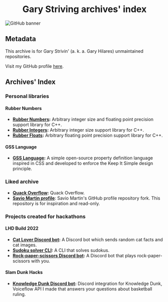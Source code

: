 <h1 align="center">Gary Striving archives' index</h1>

![GitHub banner](https://user-images.githubusercontent.com/46727048/152216465-b97e0398-b157-4ba2-a2f4-64cb707806bf.jpg)
## Metadata
This archive is for Gary Strivin' (a. k. a. Gary Hilares) unmaintained repositories.

Visit my GitHub profile [here](https://github.com/GaryStriving).
## Archives' Index
### Personal libraries
#### Rubber Numbers
- **[Rubber Numbers](https://github.com/GaryStrivingArchive/Rubber-Numbers):** Arbitrary integer size and floating point precision support library for C++.
- **[Rubber Integers](https://github.com/GaryStrivingArchive/Rubber-Integers):** Arbitrary integer size support library for C++.
- **[Rubber Floats](https://github.com/GaryStrivingArchive/Rubber-Floats):** Arbitrary floating point precision support library for C++.
#### GSS Language
- **[GSS Language](https://github.com/GaryStrivingArchive/GSS-Language):** A simple open-source property definition language inspired in CSS and developed to enforce the Keep It Simple design principle. 
### Liked archive
- **[Quack Overflow](https://github.com/GaryStrivingArchive/quackoverflow):** Quack Overflow.
- **[Savio Martin profile](https://github.com/GaryStrivingArchive/saviomartin-profile)**: Savio Martin's GitHub profile repository fork. This repository is for inspiration and read-only.
### Projects created for hackathons
#### LHD Build 2022
- **[Cat Lover Discord bot](https://github.com/GaryStrivingArchive/lhdbuild2022-cat-lover-discord-bot):** A Discord bot which sends random cat facts and cat images.
- **[Sudoku solver CLI](https://github.com/GaryStrivingArchive/lhdbuild2022-sudoku-solver-cli):** A CLI that solves sudokus.
- **[Rock-paper-scissors Discord bot](https://github.com/GaryStrivingArchive/lhdbuild2022-rock-paper-scissors-discord-bot):** A Discord bot that plays rock-paper-scissors with you.
#### Slam Dunk Hacks
- **[Knowledge Dunk Discord bot](https://github.com/GaryStrivingArchive/Knowledge-Dunk-Discord-Bot):** Discord integration for Knowledge Dunk, Voiceflow API I made that answers your questions about basketball ruling.
